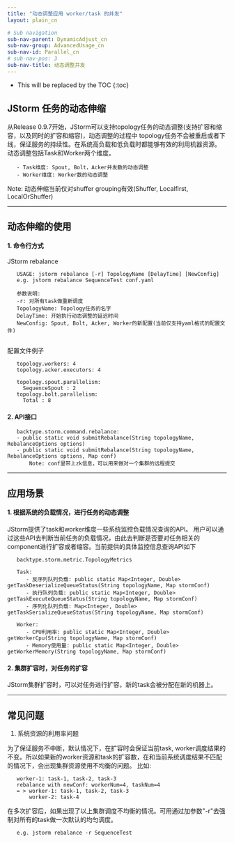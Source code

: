 ```yaml
---
title: "动态调整应用 worker/task 的并发"
layout: plain_cn

# Sub navigation
sub-nav-parent: DynamicAdjust_cn
sub-nav-group: AdvancedUsage_cn
sub-nav-id: Parallel_cn
# sub-nav-pos: 3
sub-nav-title: 动态调整并发
---
```


* This will be replaced by the TOC
{:toc}

## JStorm 任务的动态伸缩
从Release 0.9.7开始，JStorm可以支持topology任务的动态调整(支持扩容和缩容，以及同时的扩容和缩容)，动态调整的过程中   topology任务不会被重启或者下线，保证服务的持续性。在系统高负载和低负载时都能够有效的利用机器资源。
动态调整包括Task和Worker两个维度。

```
   - Task维度: Spout, Bolt，Acker并发数的动态调整
   - Worker维度: Worker数的动态调整
```

Note: 动态伸缩当前仅对shuffer grouping有效(Shuffer, Localfirst, LocalOrShuffer)

---

## 动态伸缩的使用

#### 1. 命令行方式

JStorm rebalance

```
   USAGE: jstorm rebalance [-r] TopologyName [DelayTime] [NewConfig]
   e.g. jstorm rebalance SequenceTest conf.yaml

   参数说明:
   -r: 对所有task做重新调度
   TopologyName: Topology任务的名字
   DelayTime: 开始执行动态调整的延迟时间
   NewConfig: Spout, Bolt, Acker, Worker的新配置(当前仅支持yaml格式的配置文件)
            
```

配置文件例子

```
   topology.workers: 4
   topology.acker.executors: 4

   topology.spout.parallelism:
     SequenceSpout : 2
   topology.bolt.parallelism:
     Total : 8
```

#### 2. API接口

```
   backtype.storm.command.rebalance:
   - public static void submitRebalance(String topologyName, RebalanceOptions options)
   - public static void submitRebalance(String topologyName, RebalanceOptions options, Map conf)
       Note: conf里带上zk信息，可以用来做对一个集群的远程提交
```

---

## 应用场景

#### 1. 根据系统的负载情况，进行任务的动态调整
JStorm提供了task和worker维度一些系统监控负载情况查询的API。 用户可以通过这些API去判断当前任务的负载情况，由此去判断是否要对任务相关的component进行扩容或者缩容。当前提供的具体监控信息查询API如下
   
```
   backtype.storm.metric.TopologyMetrics

   Task:
      - 反序列队列负载: public static Map<Integer, Double> getTaskDeserializeQueueStatus(String topologyName, Map stormConf)
      - 执行队列负载: public static Map<Integer, Double> getTaskExecuteQueueStatus(String topologyName, Map stormConf)
      - 序列化队列负载: Map<Integer, Double> getTaskSerializeQueueStatus(String topologyName, Map stormConf)

   Worker:
      - CPU利用率: public static Map<Integer, Double> getWorkerCpu(String topologyName, Map stormConf)
      - Memory使用量: public static Map<Integer, Double> getWorkerMemory(String topologyName, Map stormConf)
```

#### 2. 集群扩容时，对任务的扩容
JStorm集群扩容时，可以对任务进行扩容，新的task会被分配在新的机器上。

---

## 常见问题

1. 系统资源的利用率问题

为了保证服务不中断，默认情况下，在扩容时会保证当前task, worker调度结果的不变。所以如果新的worker资源和task的扩容数，在和当前系统调度结果不匹配的情况下，会出现集群资源使用不均衡的问题。
比如:

``` 
   worker-1: task-1, task-2, task-3
   rebalance with newConf: workerNum=4, taskNum=4
   = > worker-1: task-1, task-2, task-3
       worker-2: task-4
```

在多次扩容后，如果出现了以上集群调度不均衡的情况。可用通过加参数"-r"去强制对所有的task做一次默认的均匀调度。
   
```
   e.g. jstorm rebalance -r SequenceTest
```